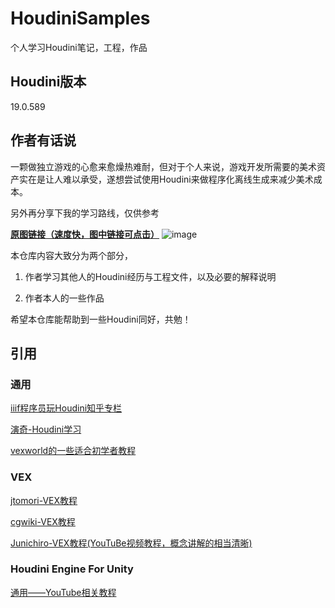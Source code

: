 # HoudiniSamples
个人学习Houdini笔记，工程，作品



## Houdini版本

19.0.589



## 作者有话说

一颗做独立游戏的心愈来愈燥热难耐，但对于个人来说，游戏开发所需要的美术资产实在是让人难以承受，遂想尝试使用Houdini来做程序化离线生成来减少美术成本。

另外再分享下我的学习路线，仅供参考

**[原图链接（速度快，图中链接可点击）](https://www.processon.com/view/link/626ff47d6376891e1c20afef)**
![image](https://user-images.githubusercontent.com/35335061/166648498-bfda6082-acd0-4354-bd2c-fda8afceaea1.png)


本仓库内容大致分为两个部分，

1. 作者学习其他人的Houdini经历与工程文件，以及必要的解释说明

2. 作者本人的一些作品



希望本仓库能帮助到一些Houdini同好，共勉！



## 引用

### 通用

[iiif程序员玩Houdini知乎专栏](https://www.zhihu.com/column/letshoudini)

[演奇-Houdini学习](https://zhuanlan.zhihu.com/p/434005452)

[vexworld的一些适合初学者教程](https://www.youtube.com/watch?v=emEux6cGOww&t=7s&ab_channel=vfxworld)

### VEX

[jtomori-VEX教程](https://github.com/jtomori/vex_tutorial)

[cgwiki-VEX教程](https://www.tokeru.com/cgwiki/index.php?title=HoudiniVex#)

[Junichiro-VEX教程(YouTuBe视频教程，概念讲解的相当清晰)](https://www.youtube.com/playlist?list=PLzRzqTjuGIDhiXsP0hN3qBxAZ6lkVfGDI)

### Houdini Engine For Unity

[通用——YouTube相关教程](https://www.youtube.com/results?search_query=Houdini+Unity)
